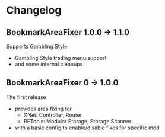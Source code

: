 # Changelog

## BookmarkAreaFixer 1.0.0 -> 1.1.0

Supports Gambling Style

- Gambling Style trading menu support
- and some internal cleanups

## BookmarkAreaFixer 0 -> 1.0.0

The first release

- provides area fixing for 
  - XNet: Controller, Router
  - RFTools: Modular Storage, Storage Scanner
- with a basic config to enable/disable fixes for specific mod